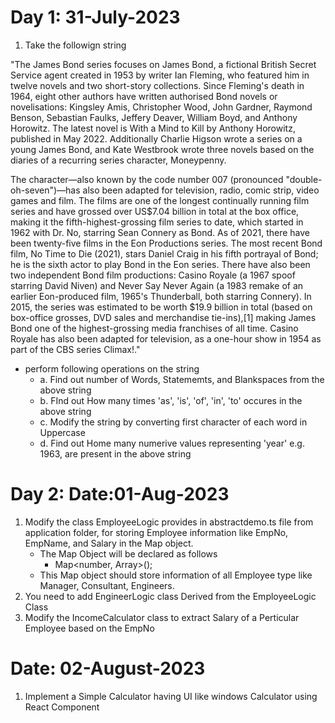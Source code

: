 # Day 1: 31-July-2023

1. Take the followign string

"The James Bond series focuses on James Bond, a fictional British Secret Service agent created in 1953 by writer Ian Fleming, who featured him in twelve novels and two short-story collections. Since Fleming's death in 1964, eight other authors have written authorised Bond novels or novelisations: Kingsley Amis, Christopher Wood, John Gardner, Raymond Benson, Sebastian Faulks, Jeffery Deaver, William Boyd, and Anthony Horowitz. The latest novel is With a Mind to Kill by Anthony Horowitz, published in May 2022. Additionally Charlie Higson wrote a series on a young James Bond, and Kate Westbrook wrote three novels based on the diaries of a recurring series character, Moneypenny.

The character—also known by the code number 007 (pronounced "double-oh-seven")—has also been adapted for television, radio, comic strip, video games and film. The films are one of the longest continually running film series and have grossed over US$7.04 billion in total at the box office, making it the fifth-highest-grossing film series to date, which started in 1962 with Dr. No, starring Sean Connery as Bond. As of 2021, there have been twenty-five films in the Eon Productions series. The most recent Bond film, No Time to Die (2021), stars Daniel Craig in his fifth portrayal of Bond; he is the sixth actor to play Bond in the Eon series. There have also been two independent Bond film productions: Casino Royale (a 1967 spoof starring David Niven) and Never Say Never Again (a 1983 remake of an earlier Eon-produced film, 1965's Thunderball, both starring Connery). In 2015, the series was estimated to be worth $19.9 billion in total (based on box-office grosses, DVD sales and merchandise tie-ins),[1] making James Bond one of the highest-grossing media franchises of all time. Casino Royale has also been adapted for television, as a one-hour show in 1954 as part of the CBS series Climax!."

- perform following operations on the string
    - a. Find out number of Words, Statememts, and Blankspaces from the above string
    - b. FInd out How many times 'as', 'is', 'of', 'in', 'to' occures in the above string
    - c. Modify the string by converting first character of each word in Uppercase
    - d. Find out Home many numerive values representing 'year' e.g. 1963, are present in the above string  

# Day 2: Date:01-Aug-2023

1. Modify the class EmployeeLogic provides in abstractdemo.ts file from application folder, for storing Employee information like EmpNo, EmpName, and Salary in the Map object.
    - The Map Object will be declared as follows 
        - Map<number, Array<EmployeeLogic>>();
    - This Map object should store information of all Employee type like Manager, Consultant, Engineers.
2. You need to add EngineerLogic class Derived from the EmployeeLogic Class
3. Modify the IncomeCalculator class to extract Salary of a Perticular Employee based on the EmpNo         


# Date: 02-August-2023

1. Implement a Simple Calculator having UI like windows Calculator using React Component